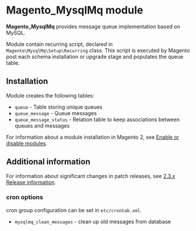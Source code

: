 # Magento_MysqlMq module

**Magento_MysqlMq** provides message queue implementation based on MySQL.

Module contain recurring script, declared in `Magento\MysqlMq\Setup\Recurring` 
class. This script is executed by Magento post each schema installation or upgrade
stage and populates the queue table.

## Installation

Module creates the following tables:

- `queue` - Table storing unique queues
- `queue_message` - Queue messages
- `queue_message_status` - Relation table to keep associations between queues and messages


For information about a module installation in Magento 2, see [Enable or disable modules](https://experienceleague.adobe.com/docs/commerce-operations/installation-guide/tutorials/manage-modules.html).

## Additional information

For information about significant changes in patch releases, see [2.3.x Release information](https://experienceleague.adobe.com/docs/commerce-operations/release/notes/overview.html).

### cron options

cron group configuration can be set in `etc/crontab.xml`.

- `mysqlmq_clean_messages` - clean up old messages from database
